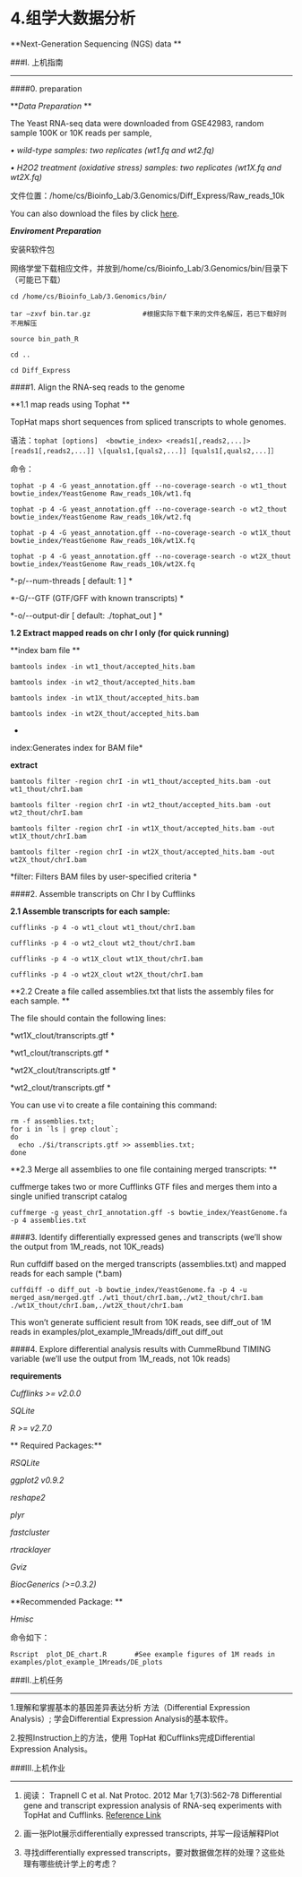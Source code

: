# 4.组学大数据分析


**Next-Generation Sequencing (NGS) data **



###I. 上机指南

---


####0. preparation

***Data Preparation*
**

The Yeast RNA-seq data were downloaded from GSE42983, random sample 100K or 10K reads per sample,  

*•	wild-type samples:  two replicates (wt1.fq and wt2.fq)*
    
*•	H2O2 treatment (oxidative stress) samples: two replicates (wt1X.fq and wt2X.fq)*


文件位置：/home/cs/Bioinfo_Lab/3.Genomics/Diff_Express/Raw_reads_10k

You can also download the files by click [here](https://www.jianguoyun.com/p/DTCJc-gQ0NLuBRj9kQ4#dir=%2F2016%2F%E7%94%9F%E7%89%A9%E4%BF%A1%E6%81%AF%E5%AD%A6%E5%AF%BC%E8%AE%BA%2F%E4%B8%8A%E6%9C%BA%E6%96%87%E4%BB%B6%2F4.Genomics::mode=0).




***Enviroment Preparation***
  

安装R软件包

网络学堂下载相应文件，并放到/home/cs/Bioinfo_Lab/3.Genomics/bin/目录下（可能已下载）

```
cd /home/cs/Bioinfo_Lab/3.Genomics/bin/

tar –zxvf bin.tar.gz             #根据实际下载下来的文件名解压，若已下载好则不用解压

source bin_path_R

cd ..

cd Diff_Express
```


####1. Align the RNA-seq reads to the genome

**1.1 map reads using Tophat **

TopHat maps short sequences from spliced transcripts to whole genomes.

语法：``
tophat [options]  <bowtie_index> <reads1[,reads2,...]> [reads1[,reads2,...]] \[quals1,[quals2,...]] [quals1[,quals2,...]］
``

命令：

```
tophat -p 4 -G yeast_annotation.gff --no-coverage-search -o wt1_thout bowtie_index/YeastGenome Raw_reads_10k/wt1.fq 

tophat -p 4 -G yeast_annotation.gff --no-coverage-search -o wt2_thout bowtie_index/YeastGenome Raw_reads_10k/wt2.fq 

tophat -p 4 -G yeast_annotation.gff --no-coverage-search -o wt1X_thout bowtie_index/YeastGenome Raw_reads_10k/wt1X.fq 

tophat -p 4 -G yeast_annotation.gff --no-coverage-search -o wt2X_thout  bowtie_index/YeastGenome Raw_reads_10k/wt2X.fq 

```





*-p/--num-threads <int>      [ default: 1 ] 
*

*-G/--GTF <filename>         (GTF/GFF with known transcripts)
*
 
*-o/--output-dir <string>    [ default: ./tophat_out ] 
*



**1.2 Extract mapped reads on chr I  only (for quick running)**

**index bam file **
```
bamtools index -in wt1_thout/accepted_hits.bam 

bamtools index -in wt2_thout/accepted_hits.bam 

bamtools index -in wt1X_thout/accepted_hits.bam

bamtools index -in wt2X_thout/accepted_hits.bam 
```
*
index:Generates index for BAM file*

**extract**

```
bamtools filter -region chrI -in wt1_thout/accepted_hits.bam -out wt1_thout/chrI.bam

bamtools filter -region chrI -in wt2_thout/accepted_hits.bam -out wt2_thout/chrI.bam

bamtools filter -region chrI -in wt1X_thout/accepted_hits.bam -out wt1X_thout/chrI.bam

bamtools filter -region chrI -in wt2X_thout/accepted_hits.bam -out wt2X_thout/chrI.bam
```

*filter: Filters BAM files by user-specified criteria
*




####2. Assemble transcripts on Chr I by Cufflinks 

**2.1 Assemble transcripts for each sample:**
```
cufflinks -p 4 -o wt1_clout wt1_thout/chrI.bam 

cufflinks -p 4 -o wt2_clout wt2_thout/chrI.bam 

cufflinks -p 4 -o wt1X_clout wt1X_thout/chrI.bam 

cufflinks -p 4 -o wt2X_clout wt2X_thout/chrI.bam 
```

**2.2 Create a file called assemblies.txt that lists the assembly files for each sample. **

The file should contain the following lines:


*wt1X_clout/transcripts.gtf
*

*wt1_clout/transcripts.gtf
*

*wt2X_clout/transcripts.gtf
*

*wt2_clout/transcripts.gtf
*

You can use vi to create a file containing this command:

```
rm -f assemblies.txt;
for i in `ls | grep clout`;
do 
  echo ./$i/transcripts.gtf >> assemblies.txt;
done
```


**2.3 Merge all assemblies to one file containing merged transcripts: **

cuffmerge takes two or more Cufflinks GTF files and merges them into a single unified transcript catalog

``
cuffmerge -g yeast_chrI_annotation.gff -s bowtie_index/YeastGenome.fa  -p 4 assemblies.txt  
``



####3. Identify differentially expressed genes and transcripts 
(we’ll show the output from 1M_reads, not 10K_reads)

Run cuffdiff based on the merged transcripts (assemblies.txt) and mapped reads for each sample (*.bam)

``
cuffdiff -o diff_out -b bowtie_index/YeastGenome.fa -p 4 -u merged_asm/merged.gtf ./wt1_thout/chrI.bam,./wt2_thout/chrI.bam   ./wt1X_thout/chrI.bam,./wt2X_thout/chrI.bam  
``

This won’t generate sufficient result from 10K reads, see diff_out of 1M reads in examples/plot_example_1Mreads/diff_out diff_out




####4. Explore differential analysis results with CummeRbund TIMING variable
(we’ll use the output from 1M_reads, not 10k reads)

**requirements**

*Cufflinks >= v2.0.0*

*SQLite*

*R >= v2.7.0*

**
Required Packages:**

*RSQLite*

*ggplot2 v0.9.2*

*reshape2*

*plyr*

*fastcluster*

*rtracklayer*

*Gviz*

*BiocGenerics (>=0.3.2)*

**Recommended Package:  **   

*Hmisc*


命令如下：

```
Rscript  plot_DE_chart.R       #See example figures of 1M reads in examples/plot_example_1Mreads/DE_plots
```



###II.上机任务

---
1.理解和掌握基本的基因差异表达分析 方法（Differential Expression Analysis）; 学会Differential Expression Analysis的基本软件。

2.按照Instruction上的方法，使用 TopHat 和Cufflinks完成Differential Expression Analysis。 


###III.上机作业

---
1. 阅读： Trapnell C  et al.    Nat Protoc. 2012 Mar 1;7(3):562-78   Differential gene and transcript expression analysis of RNA-seq experiments with TopHat and Cufflinks. [Reference Link](http://www.ncbi.nlm.nih.gov/pubmed/22383036) 

2. 画一张Plot展示differentially expressed transcripts, 并写一段话解释Plot

3. 寻找differentially expressed transcripts，要对数据做怎样的处理？这些处理有哪些统计学上的考虑？




